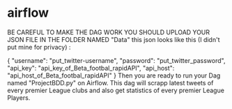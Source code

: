 # airflow
BE CAREFUL TO MAKE THE DAG WORK YOU SHOULD UPLOAD YOUR JSON FILE IN THE FOLDER NAMED "Data" 
this json looks like this (I didn't put mine for privacy) : 

{
  "username": "put_twitter-username",
  "password": "put_twitter_password",
  "api_key": "api_key_of_Beta_footbal_rapidAPI",
  "api_host": "api_host_of_Beta_footbal_rapidAPI"
}
Then you are ready to run your Dag named "ProjectBDD.py" on Airflow.
This dag will scrapp latest tweets of every premier League clubs and also get statistics of every premier League Players.
